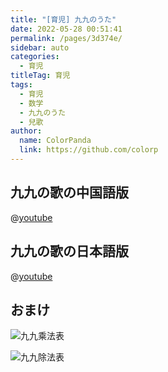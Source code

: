 ```yaml
---
title: "[育児] 九九のうた"
date: 2022-05-28 00:51:41
permalink: /pages/3d374e/
sidebar: auto
categories:
  - 育児
titleTag: 育児
tags:
  - 育児
  - 数学
  - 九九のうた
  - 兒歌
author:
  name: ColorPanda
  link: https://github.com/colorp
---
```


## 九九の歌の中国語版

@[youtube](https://www.youtube.com/watch?v=ySOIVuSWTIY)

## 九九の歌の日本語版

@[youtube](https://www.youtube.com/watch?v=dMZ0T0fnbwQ)

## おまけ

![九九乘法表](https://cdn.jsdelivr.net/gh/colorp/img/2022/九九乘法表.png)

![九九除法表](https://cdn.jsdelivr.net/gh/colorp/img/2022/99除法表.jpeg)
